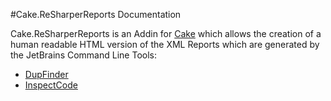 #Cake.ReSharperReports Documentation

Cake.ReSharperReports is an Addin for [Cake](http://cakebuild.net/) which allows the creation of a human readable HTML version of the XML Reports which are generated by the JetBrains Command Line Tools:

- [DupFinder](https://confluence.jetbrains.com/display/NETCOM/Introducing+dupFinder)
- [InspectCode](https://confluence.jetbrains.com/display/NETCOM/Introducing+InspectCode)